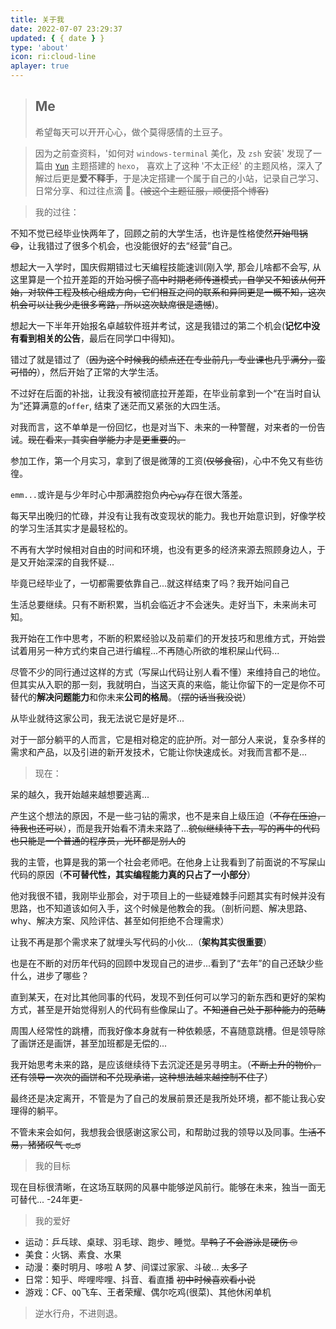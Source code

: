 ```yaml
---
title: 关于我
date: 2022-07-07 23:29:37
updated: { { date } }
type: 'about'
icon: ri:cloud-line
aplayer: true
---
```


> ## Me
>
> 希望每天可以开开心心，做个莫得感情的土豆子。

> 因为之前查资料，'如何对 `windows-terminal` 美化，及 `zsh` 安装' 发现了一篇由 [`Yun`](https://github.com/YunYouJun/hexo-theme-yun) 主题搭建的 `hexo`， 喜欢上了这种 '不太正经' 的主题风格，深入了解过后更是**爱不释手**，于是决定搭建一个属于自己的小站，记录自己学习、日常分享、和过往点滴 🎉。~~(被这个主题征服，顺便搭个博客)~~

> 我的过往：

不知不觉已经毕业快两年了，回顾之前的大学生活，也许是性格使然~~开始甩锅 😋~~，让我错过了很多个机会，也没能很好的去“经营”自己。

想起大一入学时，国庆假期错过七天编程技能速训(刚入学, 那会儿啥都不会写, 从这里算是一个拉开差距的开始~~习惯了高中时期老师传道模式，自学又不知该从何开始，对软件工程及核心组成方向，它们相互之间的联系和异同更是一概不知，这次机会可以让我少走很多弯路，所以这次缺席很是遗憾~~)。

想起大一下半年开始报名卓越软件班并考试，这是我错过的第二个机会(**记忆中没有看到相关的公告**，最后在同学口中得知)。

错过了就是错过了（~~因为这个时候我的绩点还在专业前几，专业课也几乎满分，蛮可惜的~~），然后开始了正常的大学生活。

不过好在后面的补拙，让我没有被彻底拉开差距，在毕业前拿到一个“在当时自认为”还算满意的`offer`, 结束了迷茫而又紧张的大四生活。

对我而言，这不单单是一份回忆，也是对当下、未来的一种警醒，对来者的一份告诫。~~现在看来，其实自学能力才是更重要的。~~

参加工作，第一个月实习，拿到了很是微薄的工资(~~仅够食宿~~)，心中不免又有些彷徨。

`emm...`或许是与少年时心中那满腔抱负~~内心`yy`~~存在很大落差。

每天早出晚归的忙碌，并没有让我有改变现状的能力。我也开始意识到，好像学校的学习生活其实才是最轻松的。

不再有大学时候相对自由的时间和环境，也没有更多的经济来源去照顾身边人，于是又开始深深的自我怀疑...

毕竟已经毕业了，一切都需要依靠自己...就这样结束了吗？我开始问自己

生活总要继续。只有不断积累，当机会临近才不会迷失。走好当下，未来尚未可知。

我开始在工作中思考，不断的积累经验以及前辈们的开发技巧和思维方式，开始尝试着用另一种方式约束自己进行编程...不再随心所欲的堆积屎山代码...

尽管不少的同行通过这样的方式（写屎山代码让别人看不懂）来维持自己的地位。但其实从入职的那一刻，我就明白，当这天真的来临，能让你留下的一定是你不可替代的**解决问题能力**和你未来**公司的格局**。（~~摆的话当我没说~~）

从毕业就待这家公司，我无法说它是好是坏...

对于一部分躺平的人而言，它是相对稳定的庇护所。对一部分人来说，复杂多样的需求和产品，以及引进的新开发技术，它能让你快速成长。对我而言都不是...

> 现在：

呆的越久，我开始越来越想要逃离...

产生这个想法的原因，不是一些刁钻的需求，也不是来自上级压迫（~~不存在压迫，待我也还可以~~），而是我开始看不清未来路了...~~貌似继续待下去，写的再牛的代码也只能是一个普通的程序员，光环都是别人的~~

我的主管，也算是我的第一个社会老师吧。在他身上让我看到了前面说的不写屎山代码的原因（**不可替代性，其实编程能力真的只占了一小部分**）

他对我很不错，我刚毕业那会，对于项目上的一些疑难棘手问题其实有时候并没有思路，也不知道该如何入手，这个时候是他教会的我。（剖析问题、解决思路、why、解决方案、风险评估、甚至如何拒绝不合理需求）

让我不再是那个需求来了就埋头写代码的小伙...（**架构其实很重要**）

也是在不断的对历年代码的回顾中发现自己的进步...看到了“去年”的自己还缺少些什么，进步了哪些？

直到某天，在对比其他同事的代码，发现不到任何可以学习的新东西和更好的架构方式，甚至是开始觉得别人的代码有些像屎山了。~~不知道自己处于那种能力的范畴~~

周围人经常性的跳槽，而我好像本身就有一种依赖感，不喜随意跳槽。但是领导除了画饼还是画饼，甚至加班都是无偿的...

我开始思考未来的路，是应该继续待下去沉淀还是另寻明主。（~~不断上升的物价，还有领导一次次的画饼和不兑现承诺，这种想法越来越控制不住了~~）

最终还是决定离开，不管是为了自己的发展前景还是我所处环境，都不能让我心安理得的躺平。

不管未来会如何，我想我会很感谢这家公司，和帮助过我的领导以及同事。~~生活不易，猪猪叹气 ಥ_ಥ~~

> 我的目标

现在目标很清晰，在这场互联网的风暴中能够逆风前行。能够在未来，独当一面无可替代... -24年更-

> 我的爱好

- 运动：乒乓球、桌球、羽毛球、跑步、睡觉。~~旱鸭子不会游泳是硬伤 🙄~~
- 美食：火锅、素食、水果
- 动漫：秦时明月、哆啦 A 梦、间谍过家家、斗破... ~~太多了~~
- 日常：知乎、哔哩哔哩、抖音、看直播 ~~初中时候喜欢看小说~~
- 游戏：CF、`QQ`飞车、王者荣耀、偶尔吃鸡(很菜)、其他休闲单机

<div class="warning">

> 逆水行舟，不进则退。

</div>

<!-- > 我的规划

逆风前行，无所畏惧... -->

<!-- <details>
<summary></summary>

- [ ] 

</details> -->

<!-- {% meting "497572729" "netease" "song" "theme:#C20C0C" %} -->
